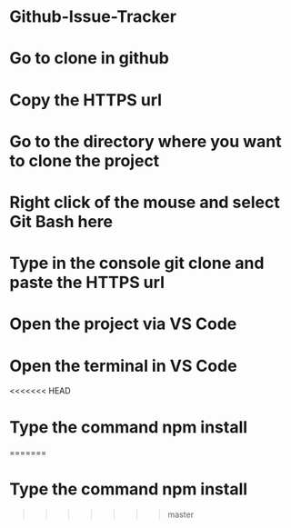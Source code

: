 # Github-Issue-Tracker

# Go to clone in github
# Copy the HTTPS url
# Go to the directory where you want to clone the project
# Right click of the mouse and select Git Bash here
# Type in the console git clone and paste the HTTPS url
# Open the project via VS Code
# Open the terminal in VS Code
<<<<<<< HEAD
# Type the command npm install
=======
# Type the command npm install
>>>>>>> master
